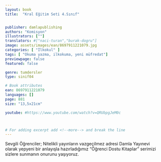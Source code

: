 ```yaml
---
layout: book
title:  "Kral Eğitim Seti 4.Sınıf"


publisher: damlapublishing
authors: "Komisyon"
illustrators: [""]
translators: #["naci-turan","burak-dogru"]
image: assets/images/ean/8697911221079.jpg
categories: [ "İlkokul" ]
tags: [ "Okuma yazma, ilkokuma, yeni müfredat"]
previewpage: false
featured: false

genre: tumdersler
type: sinif04

# Book attributes
ean: 8697911221079
languages: []
page: 881
size: "13,5x21cm"

youtube: #https://www.youtube.com/watch?v=QRUbpgJeM0c



# For adding excerpt add <!--more--> and break the line
---
```

Sevgili Öğrenciler; Nitelikli yayınların vazgeçilmez adresi Damla Yayınevi olarak yepyeni bir anlayışla hazırladığımız “Öğrenci Dostu Kitaplar” serimizi sizlere sunmanın onurunu yaşıyoruz.

